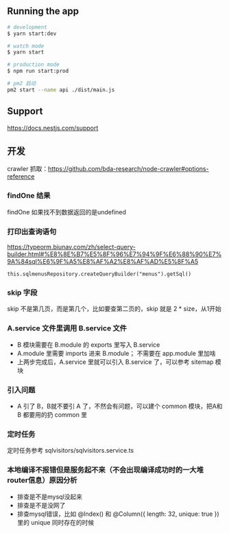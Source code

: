 ## Running the app
```bash
# development
$ yarn start:dev

# watch mode
$ yarn start

# production mode
$ npm run start:prod

# pm2 启动
pm2 start --name api ./dist/main.js
```

## Support
https://docs.nestjs.com/support

## 开发
crawler 抓取：https://github.com/bda-research/node-crawler#options-reference

### findOne 结果
findOne 如果找不到数据返回的是undefined

### 打印出查询语句
https://typeorm.biunav.com/zh/select-query-builder.html#%E8%8E%B7%E5%8F%96%E7%94%9F%E6%88%90%E7%9A%84sql%E6%9F%A5%E8%AF%A2%E8%AF%AD%E5%8F%A5
```
this.sqlmenusRepository.createQueryBuilder("menus").getSql()
```

### skip 字段
skip 不是第几页，而是第几个，比如要查第二页的，skip 就是 2 * size，从1开始

### A.service 文件里调用 B.service 文件
* B 模块需要在 B.module 的 exports 里写入 B.service
* A.module 里需要 imports 进来 B.module； 不需要在 app.module 里加啥
* 上两步完成后，A.service 里就可以引入 B.service 了，可以参考 sitemap 模块

### 引入问题
* A 引了 B，B就不要引 A 了，不然会有问题，可以建个 common 模块，把A和B 都要用的扔 common 里

### 定时任务
定时任务参考 sqlvisitors/sqlvisitors.service.ts

### 本地编译不报错但是服务起不来（不会出现编译成功时的一大堆router信息）原因分析
* 排查是不是mysql没起来
* 排查是不是没网了
* 排查mysql错误，比如 @Index() 和 @Column({ length: 32, unique: true }) 里的 unique 同时存在的时候

